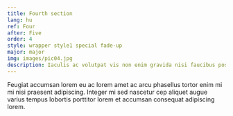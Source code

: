 ```yaml
---
title: Fourth section
lang: hu
ref: Four
after: Five
order: 4
style: wrapper style1 special fade-up
major: major
img: images/pic04.jpg
description: Iaculis ac volutpat vis non enim gravida nisi faucibus posuere arcu consequat
---
```


Feugiat accumsan lorem eu ac lorem amet ac arcu phasellus tortor enim mi mi nisi praesent adipiscing. Integer mi sed nascetur cep aliquet augue varius tempus lobortis porttitor lorem et accumsan consequat adipiscing lorem.
